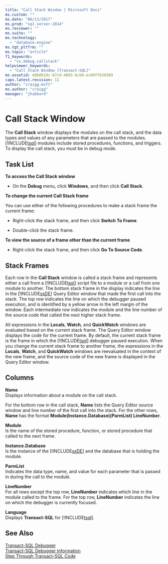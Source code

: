 ```yaml
---
title: "Call Stack Window | Microsoft Docs"
ms.custom: ""
ms.date: "06/13/2017"
ms.prod: "sql-server-2014"
ms.reviewer: ""
ms.suite: ""
ms.technology: 
  - "database-engine"
ms.tgt_pltfrm: ""
ms.topic: "article"
f1_keywords: 
  - "vs.debug.callstack"
helpviewer_keywords: 
  - "Call Stack Window [Transact-SQL]"
ms.assetid: ddb0b19c-87cd-4883-bcb8-ec09ffb30369
caps.latest.revision: 11
author: "craigg-msft"
ms.author: "craigg"
manager: "jhubbard"
---
```

# Call Stack Window
  The **Call Stack** window displays the modules on the call stack, and the data types and values of any parameters that are passed to the modules. [!INCLUDE[tsql](../includes/tsql-md.md)] modules include stored procedures, functions, and triggers. To display the call stack, you must be in debug mode.  
  
## Task List  
 **To access the Call Stack window**  
  
-   On the **Debug** menu, click **Windows**, and then click **Call Stack**.  
  
 **To change the current Call Stack frame**  
  
 You can use either of the following procedures to make a stack frame the current frame:  
  
-   Right-click the stack frame, and then click **Switch To Frame**.  
  
-   Double-click the stack frame.  
  
 **To view the source of a frame other than the current frame**  
  
-   Right-click the stack frame, and then click **Go To Source Code**.  
  
## Stack Frames  
 Each row in the **Call Stack** window is called a stack frame and represents either a call from a [!INCLUDE[tsql](../includes/tsql-md.md)] script file to a module or a call from one module to another. The bottom stack frame in the display indicates the line in the [!INCLUDE[ssDE](../includes/ssde-md.md)] Query Editor window that made the first call into the stack. The top row indicates the line on which the debugger paused execution, and is identified by a yellow arrow in the left margin of the window. Each intermediate row indicates the module and the line number of the source code that called the next higher stack frame.  
  
 All expressions in the **Locals**, **Watch**, and **QuickWatch** windows are evaluated based on the current stack frame. The Query Editor window displays the code for the current frame. By default, the current stack frame is the frame in which the [!INCLUDE[tsql](../includes/tsql-md.md)] debugger paused execution. When you change the current stack frame to another frame, the expressions in the **Locals**, **Watch**, and **QuickWatch** windows are reevaluated in the context of the new frame, and the source code of the new frame is displayed in the Query Editor window.  
  
## Columns  
 **Name**  
 Displays information about a module on the call stack.  
  
 For the bottom row in the call stack, **Name** lists the Query Editor source window and line number of the first call into the stack. For the other rows, **Name** has the format **Module(Instance.Database)(ParmList) LineNumber**.  
  
 **Module**  
 Is the name of the stored procedure, function, or stored procedure that called to the next frame.  
  
 **Instance.Database**  
 Is the instance of the [!INCLUDE[ssDE](../includes/ssde-md.md)] and the database that is holding the module.  
  
 **ParmList**  
 Indicates the data type, name, and value for each parameter that is passed in during the call to the module.  
  
 **LineNumber**  
 For all rows except the top row, **LineNumber** indicates which line in the module called to the frame. For the top row, **LineNumber** indicates the line on which the debugger is currently focused.  
  
 **Language**  
 Displays **Transact-SQL** for [!INCLUDE[tsql](../includes/tsql-md.md)].  
  
## See Also  
 [Transact-SQL Debugger](../../2014/database-engine/transact-sql-debugger.md)   
 [Transact-SQL Debugger Information](../../2014/database-engine/transact-sql-debugger-information.md)   
 [Step Through Transact-SQL Code](../../2014/database-engine/step-through-transact-sql-code.md)  
  
  
